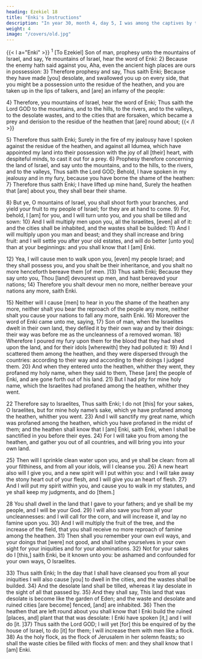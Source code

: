 ```yaml
---
heading: Ezekiel 18
title: "Enki's Instructions"
description: "In year 30, month 4, day 5, I was among the captives by the river of Chebar"
weight: 4
image: "/covers/old.jpg"
---
```



{{< l a="Enki" >}}
<sup>1</sup> [To Ezekiel] Son of man, prophesy unto the mountains of Israel, and say, Ye mountains of Israel, hear the word of Enki: 2} Because the enemy hath said against you, Aha, even the
ancient high places are ours in possession: 3} Therefore prophesy and say, Thus saith Enki; Because they have made [you] desolate, and swallowed you up on every side, that you might be a possession unto the residue of the heathen, and you are taken up in the lips of talkers, and [are]
an infamy of the people: 

4} Therefore, you mountains of Israel, hear the word of Enki; Thus saith the Lord
GOD to the mountains, and to the hills, to the rivers, and to
the valleys, to the desolate wastes, and to the cities that are
forsaken, which became a prey and derision to the residue
of the heathen that [are] round about; 
{{< /l >}}


5} Therefore thus saith Enki; Surely in the fire of my jealousy have I
spoken against the residue of the heathen, and against all
Idumea, which have appointed my land into their possession
with the joy of all [their] heart, with despiteful minds, to
cast it out for a prey. 6} Prophesy therefore concerning
the land of Israel, and say unto the mountains, and to the
hills, to the rivers, and to the valleys, Thus saith the Lord
GOD; Behold, I have spoken in my jealousy and in my fury,
because you have borne the shame of the heathen: 7}
Therefore thus saith Enki; I have lifted up mine
hand, Surely the heathen that [are] about you, they shall
bear their shame.

8} But ye, O mountains of Israel, you shall shoot forth your branches, and yield your fruit to my people of Israel; for they are at hand to come. 9} For, behold, I [am] for
you, and I will turn unto you, and you shall be tilled and
sown: 10} And I will multiply men upon you, all the
Israelites, [even] all of it: and the cities shall be
inhabited, and the wastes shall be builded: 11} And I
will multiply upon you man and beast; and they shall
increase and bring fruit: and I will settle you after your old
estates, and will do better [unto you] than at your
beginnings: and you shall know that I [am] Enki.

12} Yea, I will cause men to walk upon you, [even] my
people Israel; and they shall possess you, and you shalt be
their inheritance, and you shalt no more henceforth bereave
them [of men. ]13} Thus saith Enki; Because
they say unto you, Thou [land] devourest up men, and hast
bereaved your nations; 14} Therefore you shalt devour
men no more, neither bereave your nations any more, saith
Enki. 

15} Neither will I cause [men] to hear in you the shame of the heathen any more, neither shalt
you bear the reproach of the people any more, neither shalt
you cause your nations to fall any more, saith Enki.
16} Moreover the word of Enki came unto me,
saying, 17} Son of man, when the Israelites dwelt
in their own land, they defiled it by their own way and by
their doings: their way was before me as the uncleanness of
a removed woman. 18} Wherefore I poured my fury
upon them for the blood that they had shed upon the land,
and for their idols [wherewith] they had polluted it: 19}
And I scattered them among the heathen, and they were
dispersed through the countries: according to their way and
according to their doings I judged them. 20} And when
they entered unto the heathen, whither they went, they
profaned my holy name, when they said to them, These
[are] the people of Enki, and are gone forth out of his land.
21} But I had pity for mine holy name, which the
Israelites had profaned among the heathen, whither
they went. 

22 Therefore say to Israelites, Thus saith Enki; I do not [this] for your sakes, O
Israelites, but for mine holy name’s sake, which ye
have profaned among the heathen, whither you went. 23}
And I will sanctify my great name, which was profaned
among the heathen, which you have profaned in the midst of
them; and the heathen shall know that I [am] Enki,
saith Enki, when I shall be sanctified in you
before their eyes. 24} For I will take you from among
the heathen, and gather you out of all countries, and will
bring you into your own land.

25} Then will I sprinkle clean water upon you, and ye
shall be clean: from all your filthiness, and from all your
idols, will I cleanse you. 26} A new heart also will I
give you, and a new spirit will I put within you: and I will
take away the stony heart out of your flesh, and I will give
you an heart of flesh. 27} And I will put my spirit
within you, and cause you to walk in my statutes, and ye
shall keep my judgments, and do [them.]

28 You shall dwell in the land that I gave to your fathers; and ye
shall be my people, and I will be your God. 29} I will
also save you from all your uncleannesses: and I will call
for the corn, and will increase it, and lay no famine upon
you. 30} And I will multiply the fruit of the tree, and
the increase of the field, that you shall receive no more
reproach of famine among the heathen. 31} Then shall
you remember your own evil ways, and your doings that
[were] not good, and shall lothe yourselves in your own
sight for your iniquities and for your abominations. 32}
Not for your sakes do I [this,] saith Enki, be it
known unto you: be ashamed and confounded for your own
ways, O Israelites. 

33} Thus saith Enki; In the day that I shall have cleansed you from all your
iniquities I will also cause [you] to dwell in the cities, and
the wastes shall be builded. 34} And the desolate land
shall be tilled, whereas it lay desolate in the sight of all that
passed by. 35} And they shall say, This land that was
desolate is become like the garden of Eden; and the waste
and desolate and ruined cities [are become] fenced, [and]
are inhabited. 36} Then the heathen that are left round
about you shall know that I Enki build the ruined
[places, and] plant that that was desolate: I Enki have
spoken [it,] and I will do [it. ]37} Thus saith the Lord
GOD; I will yet [for] this be enquired of by the house of
Israel, to do [it] for them; I will increase them with men like
a flock. 38} As the holy flock, as the flock of Jerusalem
in her solemn feasts; so shall the waste cities be filled with
flocks of men: and they shall know that I [am] Enki.
